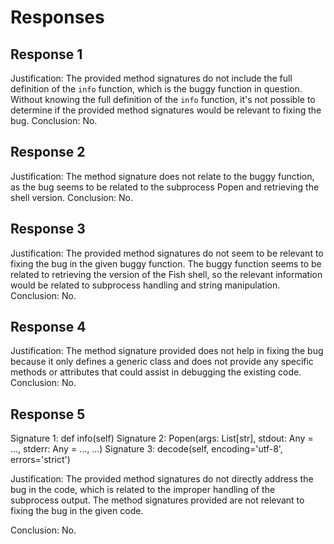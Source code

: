 # Responses
## Response 1
Justification: The provided method signatures do not include the full definition of the `info` function, which is the buggy function in question. Without knowing the full definition of the `info` function, it's not possible to determine if the provided method signatures would be relevant to fixing the bug.
Conclusion: No.

## Response 2
Justification: The method signature does not relate to the buggy function, as the bug seems to be related to the subprocess Popen and retrieving the shell version.
Conclusion: No.

## Response 3
Justification: The provided method signatures do not seem to be relevant to fixing the bug in the given buggy function. The buggy function seems to be related to retrieving the version of the Fish shell, so the relevant information would be related to subprocess handling and string manipulation.
Conclusion: No.

## Response 4
Justification: The method signature provided does not help in fixing the bug because it only defines a generic class and does not provide any specific methods or attributes that could assist in debugging the existing code.
Conclusion: No.

## Response 5
Signature 1: def info(self) 
Signature 2: Popen(args: List[str], stdout: Any = ..., stderr: Any = ..., ...)
Signature 3: decode(self, encoding='utf-8', errors='strict')

Justification: 
The provided method signatures do not directly address the bug in the code, which is related to the improper handling of the subprocess output. The method signatures provided are not relevant to fixing the bug in the given code.

Conclusion: No.

